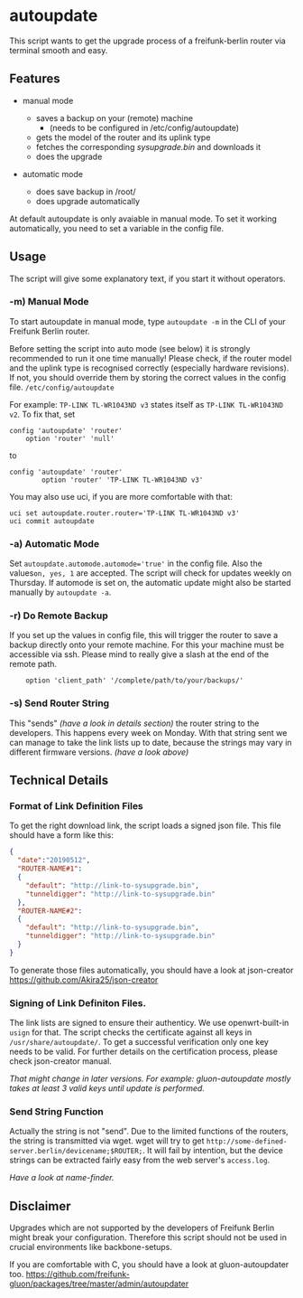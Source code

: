 # autoupdate
This script wants to get the upgrade process of a freifunk-berlin router via terminal smooth and easy.

## Features
* manual mode
  * saves a backup on your (remote) machine
    * (needs to be configured in /etc/config/autoupdate)
  * gets the model of the router and its uplink type
  * fetches the corresponding *sysupgrade.bin* and downloads it
  * does the upgrade

* automatic mode
  * does save backup in /root/
  * does upgrade automatically

At default autoupdate is only avaiable in manual mode. To set it working automatically, you need to set a variable in the config file.

## Usage
The script will give some explanatory text, if you start it without operators.

### -m) Manual Mode
To start autoupdate in manual mode, type `autoupdate -m` in the CLI of your Freifunk Berlin router.

Before setting the script into auto mode (see below) it is strongly recommended to run it one time manually! Please check, if 
the router model and the uplink type is recognised correctly (especially hardware revisions). If not, you should override 
them by storing the correct values in the config file. `/etc/config/autoupdate`

For example:
`TP-LINK TL-WR1043ND v3` states itself as `TP-LINK TL-WR1043ND v2`. To fix that, set
```
config 'autoupdate' 'router'
	option 'router' 'null'
```
to
```
config 'autoupdate' 'router'
        option 'router' 'TP-LINK TL-WR1043ND v3'
```
You may also use uci, if you are more comfortable with that:
```
uci set autoupdate.router.router='TP-LINK TL-WR1043ND v3'
uci commit autoupdate
```

### -a) Automatic Mode
Set `autoupdate.automode.automode='true'` in the config file. Also the values`on, yes, 1` are accepted. The script will 
check for updates weekly on Thursday.
If automode is set on, the automatic update might also be started manually by `autoupdate -a`.

### -r) Do Remote Backup
If you set up the values in config file, this will trigger the router to save a backup directly onto your 
remote machine. For this your machine must be accessible via ssh. Please mind to really give a slash at the end of the remote path.
```
	option 'client_path' '/complete/path/to/your/backups/'
```

### -s) Send Router String
This "sends" _(have a look in details section)_ the router string to the developers. This happens every week on Monday. With that
string sent we can manage to take the link lists up to date, because the strings may vary in different firmware versions. _(have a look above)_ 


## Technical Details
### Format of Link Definition Files
To get the right download link, the script loads a signed json file. This file should have a form like this:
```json
{
  "date":"20190512",
  "ROUTER-NAME#1":
  {
    "default": "http://link-to-sysupgrade.bin",
    "tunneldigger": "http://link-to-sysupgrade.bin"
  },
  "ROUTER-NAME#2":
  {
    "default": "http://link-to-sysupgrade.bin",
    "tunneldigger": "http://link-to-sysupgrade.bin"
  }
}
```
To generate those files automatically, you should have a look at json-creator https://github.com/Akira25/json-creator

### Signing of Link Definiton Files.
The link lists are signed to ensure their authenticy. We use openwrt-built-in `usign` for that. The script checks 
the certificate against all keys in `/usr/share/autoupdate/`. To get a successful verification only one key needs to be 
valid. For further details on the certification process, please check json-creator manual.

_That might change in later versions. For example: gluon-autoupdate mostly takes at least 3 valid keys until update is performed._

### Send String Function
Actually the string is not "send". Due to the limited functions of the routers, the string is transmitted via wget. wget will
try to get `http://some-defined-server.berlin/devicename;$ROUTER;`. It will fail by intention, but the device strings can be
extracted fairly easy from the web server's `access.log`.

_Have a look at name-finder._

## Disclaimer
Upgrades which are not supported by the developers of Freifunk Berlin might break your configuration. Therefore this script should not 
be used in crucial environments like backbone-setups.

If you are comfortable with C, you should have a look at gluon-autoupdater too.
https://github.com/freifunk-gluon/packages/tree/master/admin/autoupdater

